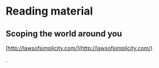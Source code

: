 # Reading material

## Scoping the world around you

[http://lawsofsimplicity.com/](http://lawsofsimplicity.com/)



.



